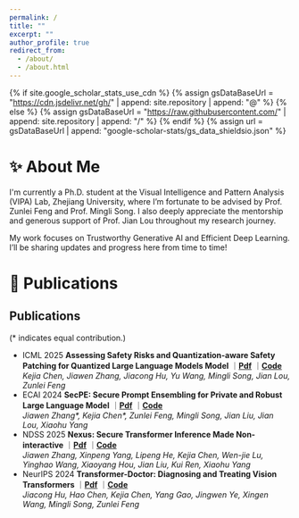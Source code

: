 ```yaml
---
permalink: /
title: ""
excerpt: ""
author_profile: true
redirect_from: 
  - /about/
  - /about.html
---
```


{% if site.google_scholar_stats_use_cdn %}
{% assign gsDataBaseUrl = "https://cdn.jsdelivr.net/gh/" | append: site.repository | append: "@" %}
{% else %}
{% assign gsDataBaseUrl = "https://raw.githubusercontent.com/" | append: site.repository | append: "/" %}
{% endif %}
{% assign url = gsDataBaseUrl | append: "google-scholar-stats/gs_data_shieldsio.json" %}

<span class='anchor' id='about-me'></span>

# ✨ About Me 

I'm currently a Ph.D. student at the Visual Intelligence and Pattern Analysis (VIPA) Lab, Zhejiang University, where I’m fortunate to be advised by Prof. Zunlei Feng and Prof. Mingli Song. I also deeply appreciate the mentorship and generous support of Prof. Jian Lou throughout my research journey.

My work focuses on Trustworthy Generative AI and Efficient Deep Learning. I’ll be sharing updates and progress here from time to time!

<!-- I have published more than 100 papers at the top international AI conferences with total <a href='https://scholar.google.com/citations?user=DhtAFkwAAAAJ'>google scholar citations <strong><span id='total_cit'>260000+</span></strong></a> (You can also use google scholar badge <a href='https://scholar.google.com/citations?user=DhtAFkwAAAAJ'><img src="https://img.shields.io/endpoint?url={{ url | url_encode }}&logo=Google%20Scholar&labelColor=f6f6f6&color=9cf&style=flat&label=citations"></a>). -->



# 📝 Publications 
<div>
  <h2>Publications</h2>
  <p>(* indicates equal contribution.)</p>
  <ul>
    <li class="paper-box-new">
      <span class="sec-conference green">ICML 2025</span>
      <strong>Assessing Safety Risks and Quantization-aware Safety Patching for Quantized Large Language Models 
      Model</strong>
      ｜<a href="https://openreview.net/pdf?id=jywq7qJLt5"><strong>Pdf</strong></a>
      ｜<a href="https://github.com/Thecommonirin/Qresafe"><strong>Code</strong></a>
      <br>
      <em>Kejia Chen, Jiawen Zhang, Jiacong Hu, Yu Wang, Mingli Song, Jian Lou, Zunlei Feng</em>
    </li>
    <li class="paper-box-new">
      <span class="sec-conference green">ECAI 2024</span>
      <strong>SecPE: Secure Prompt Ensembling for Private and Robust Large Language Model</strong>
      ｜<a href="https://openreview.net/pdf?id=HASQ93Is7JT"><strong>Pdf</strong></a>
      ｜<a href="https://github.com/Kevin-Zh-CS/SecPE"><strong>Code</strong></a>
      <br>
      <em>Jiawen Zhang*, Kejia Chen*, Zunlei Feng, Mingli Song, Jian Liu, Jian Lou, Xiaohu Yang</em>
    </li>
    <li class="paper-box-new">
      <span class="sec-conference blue">NDSS 2025</span>
      <strong>Nexus: Secure Transformer Inference Made Non-interactive</strong>
      ｜<a href="https://eprint.iacr.org/2024/136"><strong>Pdf</strong></a>
      ｜<a href="https://github.com/zju-abclab/NEXUS"><strong>Code</strong></a>
      <br>
      <em>Jiawen Zhang, Xinpeng Yang, Lipeng He, Kejia Chen, Wen-jie Lu, Yinghao Wang, Xiaoyang Hou, Jian Liu, Kui Ren, Xiaohu Yang</em>
    </li>
    <li class="paper-box-new">
      <span class="sec-conference blue">NeurIPS 2024</span>
      <strong>Transformer-Doctor: Diagnosing and Treating Vision Transformers</strong>
      ｜<a href="https://openreview.net/pdf?id=chnJT8Nj8X"><strong>Pdf</strong></a>
      ｜<a href="https://github.com/jiaconghu/Transformer-Doctor"><strong>Code</strong></a>
      <br>
      <em>Jiacong Hu, Hao Chen, Kejia Chen, Yang Gao, Jingwen Ye, Xingen Wang, Mingli Song, Zunlei Feng</em>
    </li>
  </ul>
</div>



<!-- <div class='paper-box'><div class='paper-box-image'><div><div class="badge">CVPR 2016</div><img src='images/500x300.png' alt="sym" width="100%"></div></div>
<div class='paper-box-text' markdown="1"> -->

<!-- 1.SecPE: Secure Prompt Ensembling for Private and Robust Large Language Model｜[**Pdf**](https://openreview.net/pdf?id=HASQ93Is7JT)｜[**Code**](https://github.com/Kevin-Zh-CS/SecPE)

Jiawen Zhang, Kejia Chen, Zunlei Feng, Mingli Song, Jian Liu, Jian Lou, Xiaohu Yang

2.Nexus: Secure Transformer Inference Made Non-interactive｜[**Pdf**](https://eprint.iacr.org/2024/136)｜[**Code**](https://github.com/zju-abclab/NEXUS)

Jiawen Zhang, Xinpeng Yang, Lipeng He, Kejia Chen, Wen-jie Lu, Yinghao Wang, Xiaoyang Hou, Jian Liu, Kui Ren, Xiaohu Yang


3.Transformer-Doctor: SDiagnosing and Treating Vision Transformers｜[**Pdf**](https://openreview.net/pdf?id=chnJT8Nj8X)｜[**Code**](https://github.com/jiaconghu/Transformer-Doctor)

Jiacong Hu, Hao Chen, Kejia Chen, Yang Gao, Jingwen Ye, Xingen Wang, Mingli Song, Zunlei Feng -->

<!-- # 🔥 News
- *2022.02*: &nbsp;🎉🎉 Lorem ipsum dolor sit amet, consectetur adipiscing elit. Vivamus ornare aliquet ipsum, ac tempus justo dapibus sit amet. 
- *2022.02*: &nbsp;🎉🎉 Lorem ipsum dolor sit amet, consectetur adipiscing elit. Vivamus ornare aliquet ipsum, ac tempus justo dapibus sit amet.  -->


<!-- # 🎖 Honors and Awards
- *2021.10* Lorem ipsum dolor sit amet, consectetur adipiscing elit. Vivamus ornare aliquet ipsum, ac tempus justo dapibus sit amet. 
- *2021.09* Lorem ipsum dolor sit amet, consectetur adipiscing elit. Vivamus ornare aliquet ipsum, ac tempus justo dapibus sit amet.  -->

<!-- # 📖 Educations
- *2019.06 - 2022.04 (now)*, Lorem ipsum dolor sit amet, consectetur adipiscing elit. Vivamus ornare aliquet ipsum, ac tempus justo dapibus sit amet. 
- *2015.09 - 2019.06*, Lorem ipsum dolor sit amet, consectetur adipiscing elit. Vivamus ornare aliquet ipsum, ac tempus justo dapibus sit amet. 

# 💬 Invited Talks
- *2021.06*, Lorem ipsum dolor sit amet, consectetur adipiscing elit. Vivamus ornare aliquet ipsum, ac tempus justo dapibus sit amet. 
- *2021.03*, Lorem ipsum dolor sit amet, consectetur adipiscing elit. Vivamus ornare aliquet ipsum, ac tempus justo dapibus sit amet.  \| [\[video\]](https://github.com/)

# 💻 Internships
- *2019.05 - 2020.02*, [Lorem](https://github.com/), China. -->